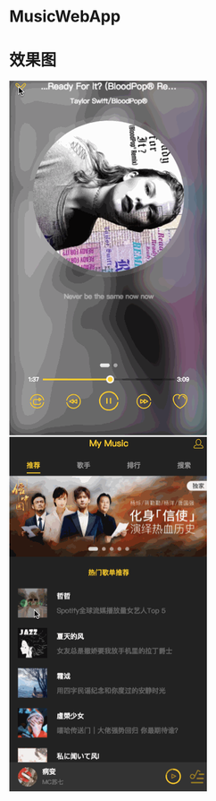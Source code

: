 # MusicWebApp
效果图
===
![img](https://github.com/MengfeiWan/MusicWebApp/blob/master/src/4.gif) ![img](https://github.com/MengfeiWan/MusicWebApp/blob/master/src/3.gif)
